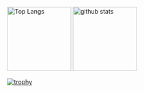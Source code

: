
<!--
**Matsushoooo12/Matsushoooo12** is a ✨ _special_ ✨ repository because its `README.md` (this file) appears on your GitHub profile.

Here are some ideas to get you started:

- 🔭 I’m currently working on ...
- 🌱 I’m currently learning ...
- 👯 I’m looking to collaborate on ...
- 🤔 I’m looking for help with ...
- 💬 Ask me about ...
- 📫 How to reach me: ...
- 😄 Pronouns: ...
- ⚡ Fun fact: ...
-->

<p align="left"> 
  <img alt="Top Langs" height="150px" src="https://github-readme-stats.vercel.app/api/top-langs/?username=Matsushoooo12&layout=compact&show_icons=true&theme=onedark" />
  <img alt="github stats" height="150px" src="https://github-readme-stats.vercel.app/api?username=Matsushoooo12&theme=onedark&show_icons=ture" />
</p>

[![trophy](https://github-profile-trophy.vercel.app/?username=Matsushoooo12&theme=onedark&column=7&rank=S,A
)](https://github.com/ryo-ma/github-profile-trophy)
